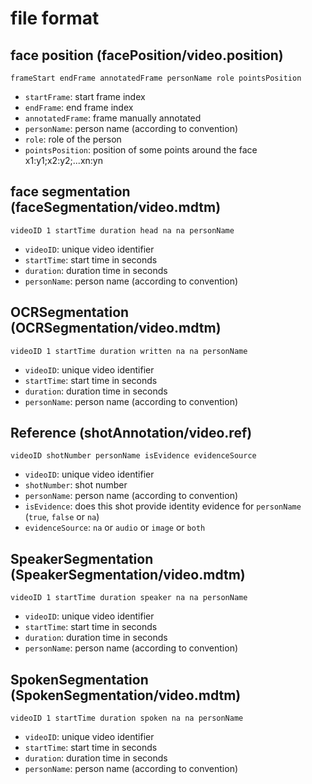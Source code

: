 file format
==============

## face position (facePosition/video.position)

```
frameStart endFrame annotatedFrame personName role pointsPosition
```

- `startFrame`: start frame index
- `endFrame`: end frame index
- `annotatedFrame`: frame manually annotated
- `personName`: person name (according to convention)
- `role`: role of the person
- `pointsPosition`: position of some points around the face x1:y1;x2:y2;...xn:yn

## face segmentation (faceSegmentation/video.mdtm)

```
videoID 1 startTime duration head na na personName
```

- `videoID`: unique video identifier
- `startTime`: start time in seconds
- `duration`: duration time in seconds
- `personName`: person name (according to convention)

## OCRSegmentation (OCRSegmentation/video.mdtm)

```
videoID 1 startTime duration written na na personName
```

- `videoID`: unique video identifier
- `startTime`: start time in seconds
- `duration`: duration time in seconds
- `personName`: person name (according to convention)

## Reference (shotAnnotation/video.ref)

```
videoID shotNumber personName isEvidence evidenceSource
```

- `videoID`: unique video identifier
- `shotNumber`: shot number
- `personName`: person name (according to convention)
- `isEvidence`: does this shot provide identity evidence for `personName` (`true`, `false` or `na`)
- `evidenceSource`: `na` or `audio` or `image` or `both` 

## SpeakerSegmentation (SpeakerSegmentation/video.mdtm)

```
videoID 1 startTime duration speaker na na personName
```

- `videoID`: unique video identifier
- `startTime`: start time in seconds
- `duration`: duration time in seconds
- `personName`: person name (according to convention)


## SpokenSegmentation (SpokenSegmentation/video.mdtm)

```
videoID 1 startTime duration spoken na na personName
```

- `videoID`: unique video identifier
- `startTime`: start time in seconds
- `duration`: duration time in seconds
- `personName`: person name (according to convention)


